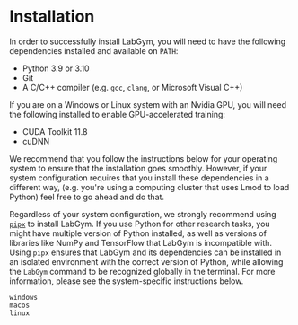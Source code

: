 # Installation

In order to successfully install LabGym, you will need to have the following
dependencies installed and available on `PATH`:

 - Python 3.9 or 3.10
 - Git
 - A C/C++ compiler (e.g. `gcc`, `clang`, or Microsoft Visual C++)

If you are on a Windows or Linux system with an Nvidia GPU, you will need the
following installed to enable GPU-accelerated training:

 - CUDA Toolkit 11.8
 - cuDNN

We recommend that you follow the instructions below for your operating system
to ensure that the installation goes smoothly. However, if your system
configuration requires that you install these dependencies in a different way,
(e.g. you're using a computing cluster that uses Lmod to load Python) feel 
free to go ahead and do that.

Regardless of your system configuration, we strongly recommend using 
[`pipx`](https://pipx.pypa.io/stable/installation/) to install LabGym. If
you use Python for other research tasks, you might have multiple version of
Python installed, as well as versions of libraries like NumPy and TensorFlow
that LabGym is incompatible with. Using `pipx` ensures that LabGym and its 
dependencies can be installed in an isolated environment with the correct 
version of Python, while allowing the `LabGym` command to be recognized 
globally in the terminal. For more information, please see the system-specific 
instructions below.

```{toctree}
windows
macos
linux
```

